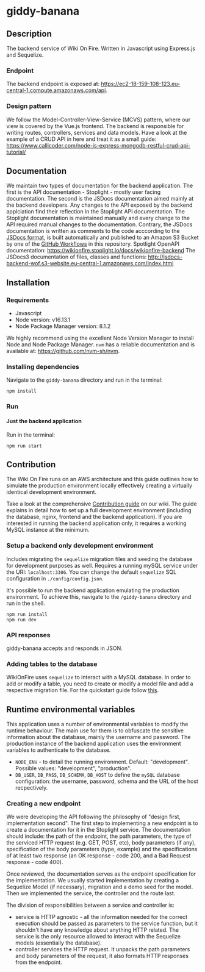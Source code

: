 # giddy-banana
## Description
The backend service of Wiki On Fire. Written in Javascript using Express.js and Sequelize.

### Endpoint
The backend endpoint is exposed at: https://ec2-18-159-108-123.eu-central-1.compute.amazonaws.com/api.

### Design pattern
We follow the Model-Controller-View-Service (MCVS) pattern, where our view is covered by the Vue.js frontend. The backend is responsible for writing routes, controllers, services and data models. Have a look at the example of a CRUD API in here and treat it as a small guide: https://www.callicoder.com/node-js-express-mongodb-restful-crud-api-tutorial/

## Documentation
We maintain two types of documentation for the backend application. The first is the API documentation - Stoplight - mostly user facing documentation. The second is the JSDocs documentation aimed mainly at the backend developers. Any changes to the API exposed by the backend applciation find their reflection in the Stoplight API documentation. The Stoplight documentation is maintained manually and every change to the API required manual changes to the documentation. Contrary, the JSDocs documentation is written as comments to the code acccording to the [JSDocs format](https://jsdoc.app), is built automatically and published to an Amazon S3 Bucket by one of the [GitHub Workflows](https://github.com/kpagacz/wiki-on-fire/blob/main/.github/workflows/build-deploy-docs.yaml) in this repository.
Spotlight OpenAPI documentation: https://wikionfire.stoplight.io/docs/wikionfire-backend
The JSDocs3 documentation of files, classes and functions: http://jsdocs-backend-wof.s3-website.eu-central-1.amazonaws.com/index.html

## Installation
### Requirements
* Javascript
* Node version: v16.13.1
* Node Package Manager version: 8.1.2

We highly recommend using the excellent Node Version Manager to install Node and Node Package Manager. `nvm` has a reliable documentation and is available at: https://github.com/nvm-sh/nvm.

### Installing dependencies
Navigate to the `giddy-banana` directory and run in the terminal:
```
npm install
```

### Run
#### Just the backend application
Run in the terminal:
```
npm run start
```

## Contribution
The Wiki On Fire runs on an AWS architecture and this guide outlines how to simulate the production environment locally effectively creating a virtually identical development environment.

Take a look at the comprehensive [Contribution guide](https://github.com/kpagacz/wiki-on-fire/wiki/Contribution-guide) on our wiki. The guide explains in detail how to set up a full development environment (including the database, nginx, frontend and the backend application). If you are interested in running the backend application only, it requires a working MySQL instance at the minimum.

### Setup a backend only development environment
Includes migrating the `sequelize` migration files and seeding the database for development purposes as well. Requires a running mySQL service under the URI: `localhost:3306`. You can change the default `sequelize` SQL configuration in `./config/config.json`.

It's possible to run the backend application emulating the production environment. To achieve this, navigate to the `/giddy-banana` directory and run in the shell.
```
npm run install
npm run dev
```

### API responses
giddy-banana accepts and responds in JSON.

### Adding tables to the database
WikiOnFire uses `sequelize` to interact with a MySQL database. In order to add or modify a table, you need to create or modify a model file and add a respective migration file. For the quickstart guide follow [this](https://sequelize.org/master/manual/migrations.html).

## Runtime environmental variables
This application uses a number of environmental variables to modify the runtime behaviour. The main use for them is to obfuscate the sensitive information about the database, mainly the username and password. The production instance of the backend application uses the environment variables to authenticate to the database.
* `NODE_ENV` - to detail the running environment. Default: "development". Possible values: "development", "production".
* `DB_USER`, `DB_PASS`, `DB_SCHEMA`, `DB_HOST` to define the `mySQL` database configuration: the username, password, schema and the URL of the host recpectively.

### Creating a new endpoint
We were developing the API following the philosophy of "design first, implementation second". The first step to implementing a new endpoint is to create a documentation for it in the Stoplight service. The documentation should include: the path of the endpoint, the path parameters, the type of the serviced HTTP request (e.g. GET, POST, etc), body parameters (if any), specification of the body parameters (type, example) and the specifications of at least two response (an OK response - code 200, and a Bad Request response - code 400). 

Once reviewed, the documentation serves as the endpoint specification for the implementation. We usually started implementation by creating a Sequelize Model (if necessary), migration and a demo seed for the model. Then we implemented the service, the controller and the route last.

The division of responsibilities between a service and controller is:
* service is HTTP agnostic - all the information needed for the correct execution should be passed as parameters to the service function, but it shouldn't have any knowledge about anything HTTP related. The service is the only resource allowed to interact with the Sequelize models (essentially the database).
* controller services the HTTP request. It unpacks the path parameters and body parameters of the request, it also formats HTTP responses from the endpoint.
